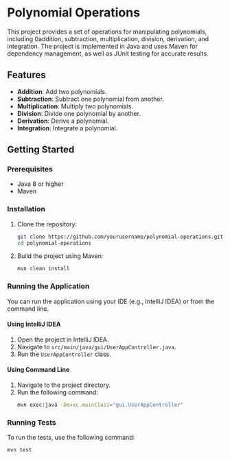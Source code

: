# Polynomial Operations

This project provides a set of operations for manipulating polynomials, including 0addition, subtraction, multiplication, division, derivation, and integration. The project is implemented in Java and uses Maven for dependency management, as well as JUnit testing for accurate results.

## Features

- **Addition**: Add two polynomials.
- **Subtraction**: Subtract one polynomial from another.
- **Multiplication**: Multiply two polynomials.
- **Division**: Divide one polynomial by another.
- **Derivation**: Derive a polynomial.
- **Integration**: Integrate a polynomial.

## Getting Started

### Prerequisites

- Java 8 or higher
- Maven

### Installation

1. Clone the repository:
    ```sh
    git clone https://github.com/yourusername/polynomial-operations.git
    cd polynomial-operations
    ```

2. Build the project using Maven:
    ```sh
    mvn clean install
    ```

### Running the Application

You can run the application using your IDE (e.g., IntelliJ IDEA) or from the command line.

#### Using IntelliJ IDEA

1. Open the project in IntelliJ IDEA.
2. Navigate to `src/main/java/gui/UserAppController.java`.
3. Run the `UserAppController` class.

#### Using Command Line

1. Navigate to the project directory.
2. Run the following command:
    ```sh
    mvn exec:java -Dexec.mainClass="gui.UserAppController"
    ```

### Running Tests

To run the tests, use the following command:
```sh
mvn test

